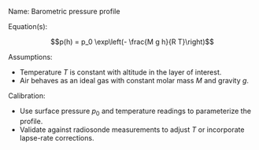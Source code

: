 Name: Barometric pressure profile

Equation(s):

```math
p(h) = p_0 \exp\left(- \frac{M g h}{R T}\right)
```

Assumptions:

- Temperature $T$ is constant with altitude in the layer of interest.
- Air behaves as an ideal gas with constant molar mass $M$ and gravity $g$.

Calibration:

- Use surface pressure $p_0$ and temperature readings to parameterize the
  profile.
- Validate against radiosonde measurements to adjust $T$ or incorporate
  lapse-rate corrections.
